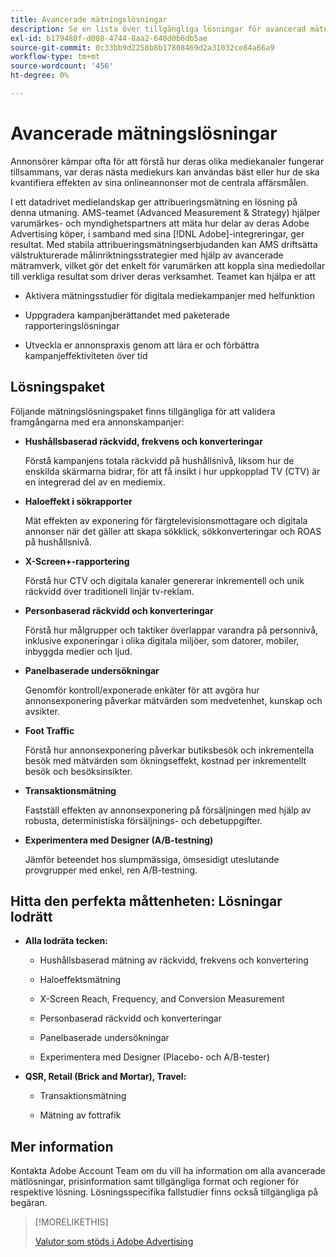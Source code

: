 ```yaml
---
title: Avancerade mätningslösningar
description: Se en lista över tillgängliga lösningar för avancerad mätning.
exl-id: b179488f-d008-4744-8aa2-640d0b6db5ae
source-git-commit: 0c33bb9d2258b8b17808469d2a31032ce84a66a9
workflow-type: tm+mt
source-wordcount: '456'
ht-degree: 0%

---
```


# Avancerade mätningslösningar

Annonsörer kämpar ofta för att förstå hur deras olika mediekanaler fungerar tillsammans, var deras nästa mediekurs kan användas bäst eller hur de ska kvantifiera effekten av sina onlineannonser mot de centrala affärsmålen.

I ett datadrivet medielandskap ger attribueringsmätning en lösning på denna utmaning. AMS-teamet (Advanced Measurement &amp; Strategy) hjälper varumärkes- och myndighetspartners att mäta hur delar av deras Adobe Advertising köper, i samband med sina [!DNL Adobe]-integreringar, ger resultat. Med stabila attribueringsmätningserbjudanden kan AMS driftsätta välstrukturerade målinriktningsstrategier med hjälp av avancerade mätramverk, vilket gör det enkelt för varumärken att koppla sina mediedollar till verkliga resultat som driver deras verksamhet. Teamet kan hjälpa er att

* Aktivera mätningsstudier för digitala mediekampanjer med helfunktion

* Uppgradera kampanjberättandet med paketerade rapporteringslösningar

* Utveckla er annonspraxis genom att lära er och förbättra kampanjeffektiviteten över tid

## Lösningspaket

Följande mätningslösningspaket finns tillgängliga för att validera framgångarna med era annonskampanjer:

* **Hushållsbaserad räckvidd, frekvens och konverteringar**

  Förstå kampanjens totala räckvidd på hushållsnivå, liksom hur de enskilda skärmarna bidrar, för att få insikt i hur uppkopplad TV (CTV) är en integrerad del av en mediemix.

* **Haloeffekt i sökrapporter**

  Mät effekten av exponering för färgtelevisionsmottagare och digitala annonser när det gäller att skapa sökklick, sökkonverteringar och ROAS på hushållsnivå.

* **X-Screen+-rapportering**

  Förstå hur CTV och digitala kanaler genererar inkrementell och unik räckvidd över traditionell linjär tv-reklam.

* **Personbaserad räckvidd och konverteringar**

  Förstå hur målgrupper och taktiker överlappar varandra på personnivå, inklusive exponeringar i olika digitala miljöer, som datorer, mobiler, inbyggda medier och ljud.

* **Panelbaserade undersökningar**

  Genomför kontroll/exponerade enkäter för att avgöra hur annonsexponering påverkar mätvärden som medvetenhet, kunskap och avsikter.

* **Foot Traffic**

  Förstå hur annonsexponering påverkar butiksbesök och inkrementella besök med mätvärden som ökningseffekt, kostnad per inkrementellt besök och besöksinsikter.

* **Transaktionsmätning**

  Fastställ effekten av annonsexponering på försäljningen med hjälp av robusta, deterministiska försäljnings- och debetuppgifter.

* **Experimentera med Designer (A/B-testning)**

  Jämför beteendet hos slumpmässiga, ömsesidigt uteslutande provgrupper med enkel, ren A/B-testning.

## Hitta den perfekta måttenheten: Lösningar lodrätt

* **Alla lodräta tecken:**

   * Hushållsbaserad mätning av räckvidd, frekvens och konvertering

   * Haloeffektsmätning

   * X-Screen Reach, Frequency, and Conversion Measurement

   * Personbaserad räckvidd och konverteringar

   * Panelbaserade undersökningar

   * Experimentera med Designer (Placebo- och A/B-tester)

* **QSR, Retail (Brick and Mortar), Travel:**

   * Transaktionsmätning

   * Mätning av fottrafik

## Mer information

Kontakta Adobe Account Team om du vill ha information om alla avancerade mätlösningar, prisinformation samt tillgängliga format och regioner för respektive lösning. Lösningsspecifika fallstudier finns också tillgängliga på begäran.

>[!MORELIKETHIS]
>
>[Valutor som stöds i Adobe Advertising](/help/dsp/currency.md)
